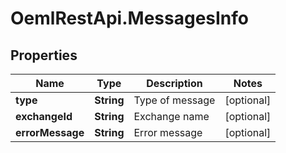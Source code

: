 # OemlRestApi.MessagesInfo

## Properties

Name | Type | Description | Notes
------------ | ------------- | ------------- | -------------
**type** | **String** | Type of message | [optional] 
**exchangeId** | **String** | Exchange name | [optional] 
**errorMessage** | **String** | Error message | [optional] 



